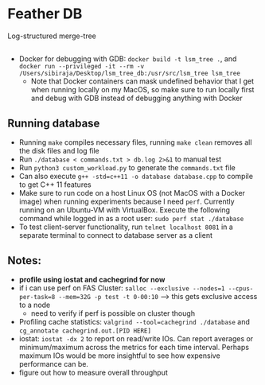 # Feather DB
Log-structured merge-tree

##
- Docker for debugging with GDB: `docker build -t lsm_tree .`, and `docker run --privileged -it --rm -v /Users/sibiraja/Desktop/lsm_tree_db:/usr/src/lsm_tree lsm_tree`
    - Note that Docker containers can mask undefined behavior that I get when running locally on my MacOS, so make sure to run locally first and debug with GDB instead of
    debugging anything with Docker

## Running database
- Running `make` compiles necessary files, running `make clean` removes all the disk files and log file 
- Run `./database < commands.txt > db.log 2>&1` to manual test
- Run `python3 custom_workload.py` to generate the `commands.txt` file
- Can also execute `g++ -std=c++11 -o database database.cpp` to compile to get C++ 11 features
- Make sure to run code on a host Linux OS (not MacOS with a Docker image) when running experiments because I need `perf`. Currently running on an Ubuntu-VM with VirtualBox. Execute the following command while logged in as a root user: `sudo perf stat ./database`
- To test client-server functionality, run `telnet localhost 8081` in a separate terminal to connect to database server as a client

## Notes:
- **profile using iostat and cachegrind for now**
- if i can use perf on FAS Cluster: `salloc --exclusive --nodes=1 --cpus-per-task=8 --mem=32G -p test -t 0-00:10` --> this gets exclusive access to a node
    - need to verify if perf is possible on cluster though
- Profiling cache statistics: `valgrind --tool=cachegrind ./database` and `cg_annotate cachegrind.out.[PID HERE]`
- iostat: `iostat -dx 2` to report on read/write IOs. Can report averages or minimum/maximum across the metrics for each time interval. Perhaps maximum IOs would be more insightful to see how expensive performance can be.
- figure out how to measure overall throughput
